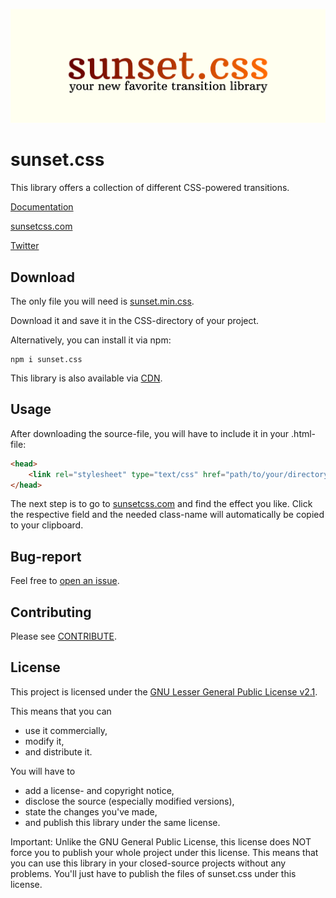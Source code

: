 ![](other/banner.png)

# sunset.css

This library offers a collection of different CSS-powered transitions.

[Documentation](https://github.com/philippwilhelm/sunset.css/wiki)

[sunsetcss.com](https://sunsetcss.com/)

[Twitter](https://twitter.com/sunset_css)

## Download

The only file you will need is [sunset.min.css](https://github.com/philippwilhelm/sunset.css/blob/main/dist/sunset.min.css).

Download it and save it in the CSS-directory of your project.

Alternatively, you can install it via npm:

```
npm i sunset.css
```

This library is also available via [CDN](https://www.jsdelivr.com/package/npm/sunset.css).


## Usage

After downloading the source-file, you will have to include it in your .html-file:

```html
<head>
	<link rel="stylesheet" type="text/css" href="path/to/your/directory/sunset.min.css">
</head>
```

The next step is to go to  [sunsetcss.com](https://sunsetcss.com) and find the effect you like. Click the respective field and the needed class-name will automatically be copied to your clipboard.

## Bug-report

Feel free to [open an issue](https://github.com/philippwilhelm/sunset.css/issues).

## Contributing

Please see [CONTRIBUTE](https://github.com/philippwilhelm/sunset.css/wiki/3.-Contribute).

## License

This project is licensed under the [GNU Lesser General Public License v2.1](https://github.com/philippwilhelm/sunset.css/blob/main/LICENSE).

This means that you can

* use it commercially,
* modify it,
* and distribute it.

You will have to 

* add a license- and copyright notice,
* disclose the source (especially modified versions),
* state the changes you've made,
* and publish this library under the same license.

Important: Unlike the GNU General Public License, this license does NOT force you to publish your whole project under this license.
This means that you can use this library in your closed-source projects without any problems. You'll just have to publish the files of sunset.css under this license.





